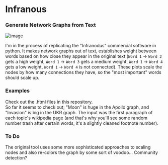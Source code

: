# Infranous
### Generate Network Graphs from Text
![image](https://user-images.githubusercontent.com/36832027/206894857-8ea2bd6d-1102-4b5b-a710-96935cacf1ad.png)

I'm in the process of replicating the "Infranodus" commercial software in python. It makes network graphs out of text, establishes weight between words based on how close they appear in the original text (`Word 1` -> `Word 2` gets a high weight, `Word 1` -> `Word 3` gets a medium weight, `Word 1` -> `Word 4` gets a low weight, `Word 1` -> `Word 4` is not connected). These plots scale the nodes by how many connections they have, so the "most important" words should scale up.  

### Examples
Check out the .html files in this repository.  
So far it seems to check out; "Moon" is huge in the Apollo graph, and "Invasion" is big in the UKR graph. The input was the first paragraph of each topic's wikipedia page (and that's why you'll see some random number trash after certain words, it's a slightly cleaned footnote number).  

### To Do
The original tool uses some more sophisticated approaches to scaling nodes and also re-colors the graph by some sort of voodoo... Community detection?
